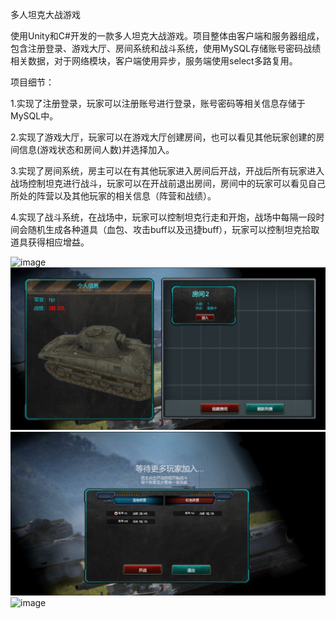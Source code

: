多人坦克大战游戏

使用Unity和C#开发的一款多人坦克大战游戏。项目整体由客户端和服务器组成，包含注册登录、游戏大厅、房间系统和战斗系统，使用MySQL存储账号密码战绩相关数据，对于网络模块，客户端使用异步，服务端使用select多路复用。

项目细节：

1.实现了注册登录，玩家可以注册账号进行登录，账号密码等相关信息存储于MySQL中。

2.实现了游戏大厅，玩家可以在游戏大厅创建房间，也可以看见其他玩家创建的房间信息(游戏状态和房间人数)并选择加入。

3.实现了房间系统，房主可以在有其他玩家进入房间后开战，开战后所有玩家进入战场控制坦克进行战斗，玩家可以在开战前退出房间，房间中的玩家可以看见自己所处的阵营以及其他玩家的相关信息（阵营和战绩）。

4.实现了战斗系统，在战场中，玩家可以控制坦克行走和开炮，战场中每隔一段时间会随机生成各种道具（血包、攻击buff以及迅捷buff），玩家可以控制坦克拾取道具获得相应增益。

![image](LoginInterface.png)
![image](LobbyInterface.png)
![image](RoomInterface.png)
![image](BattleGround.png)


